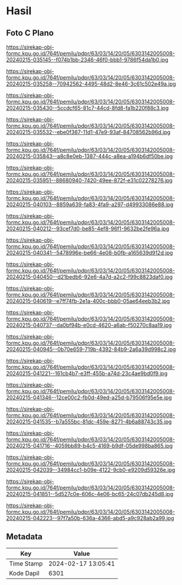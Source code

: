 # Hasil

## Foto C Plano

https://sirekap-obj-formc.kpu.go.id/764f/pemilu/pdpr/63/03/14/20/05/6303142005008-20240215-035145--f074b1bb-2346-46f0-bbb1-9786f54da1b0.jpg

https://sirekap-obj-formc.kpu.go.id/764f/pemilu/pdpr/63/03/14/20/05/6303142005008-20240215-035258--70942562-4495-48d2-8e46-3c61c502e49a.jpg

https://sirekap-obj-formc.kpu.go.id/764f/pemilu/pdpr/63/03/14/20/05/6303142005008-20240215-035430--5ccdcf65-81c7-44cd-8fd8-fa1b220f88c3.jpg

https://sirekap-obj-formc.kpu.go.id/764f/pemilu/pdpr/63/03/14/20/05/6303142005008-20240215-035532--ebe0f367-11d1-47e9-93af-84708562b96d.jpg

https://sirekap-obj-formc.kpu.go.id/764f/pemilu/pdpr/63/03/14/20/05/6303142005008-20240215-035843--a8c8e0eb-1387-444c-a8ea-a194b6df50be.jpg

https://sirekap-obj-formc.kpu.go.id/764f/pemilu/pdpr/63/03/14/20/05/6303142005008-20240215-035951--88680940-7420-49ee-872f-e31c02278276.jpg

https://sirekap-obj-formc.kpu.go.id/764f/pemilu/pdpr/63/03/14/20/05/6303142005008-20240215-040103--8859a639-fa83-4fa9-a297-d49933086e88.jpg

https://sirekap-obj-formc.kpu.go.id/764f/pemilu/pdpr/63/03/14/20/05/6303142005008-20240215-040212--93cef7d0-be85-4ef8-96f1-9632be2fe96a.jpg

https://sirekap-obj-formc.kpu.go.id/764f/pemilu/pdpr/63/03/14/20/05/6303142005008-20240215-040341--5478996e-be66-4e08-b0fb-a165639d912d.jpg

https://sirekap-obj-formc.kpu.go.id/764f/pemilu/pdpr/63/03/14/20/05/6303142005008-20240215-040450--d21bedb6-92e6-4a7d-a2c2-f99c8823daf0.jpg

https://sirekap-obj-formc.kpu.go.id/764f/pemilu/pdpr/63/03/14/20/05/6303142005008-20240215-040619--e7ff74fb-2e1a-400c-bbb0-05ae64eeb3b2.jpg

https://sirekap-obj-formc.kpu.go.id/764f/pemilu/pdpr/63/03/14/20/05/6303142005008-20240215-040737--da0bf94b-e0cd-4620-a6ab-f50270c8aa19.jpg

https://sirekap-obj-formc.kpu.go.id/764f/pemilu/pdpr/63/03/14/20/05/6303142005008-20240215-040945--0b70e659-719b-4392-84b9-2a6a39d998c2.jpg

https://sirekap-obj-formc.kpu.go.id/764f/pemilu/pdpr/63/03/14/20/05/6303142005008-20240215-041221--161cb4b7-e3ff-455b-a74d-23c4ae9bd0f9.jpg

https://sirekap-obj-formc.kpu.go.id/764f/pemilu/pdpr/63/03/14/20/05/6303142005008-20240215-041346--12ce00c2-fb0d-49ed-a25d-b79506f95e5e.jpg

https://sirekap-obj-formc.kpu.go.id/764f/pemilu/pdpr/63/03/14/20/05/6303142005008-20240215-041535--b7a555bc-81dc-459e-8271-4b6a88743c35.jpg

https://sirekap-obj-formc.kpu.go.id/764f/pemilu/pdpr/63/03/14/20/05/6303142005008-20240215-041716--4059bb89-b4c5-4169-b9df-05de998ba865.jpg

https://sirekap-obj-formc.kpu.go.id/764f/pemilu/pdpr/63/03/14/20/05/6303142005008-20240215-042039--34984cc1-b09e-4122-9cb0-e9209d59326e.jpg

https://sirekap-obj-formc.kpu.go.id/764f/pemilu/pdpr/63/03/14/20/05/6303142005008-20240215-041851--5d527c0e-606c-4e06-bc65-24c07db245d8.jpg

https://sirekap-obj-formc.kpu.go.id/764f/pemilu/pdpr/63/03/14/20/05/6303142005008-20240215-042223--97f7a50b-636a-4366-abd5-a9c928ab2a99.jpg


## Metadata

| Key        | Value               |
| ---------- | ------------------- |
| Time Stamp | 2024-02-17 13:05:41 |
| Kode Dapil | 6301                |



